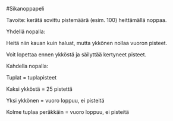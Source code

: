 #Sikanoppapeli


Tavoite: kerätä sovittu pistemäärä (esim. 100) heittämällä noppaa.


Yhdellä nopalla:

Heitä niin kauan kuin haluat, mutta ykkönen nollaa vuoron pisteet.

Voit lopettaa ennen ykköstä ja säilyttää kertyneet pisteet.

Kahdella nopalla:

Tuplat = tuplapisteet

Kaksi ykköstä = 25 pistettä

Yksi ykkönen = vuoro loppuu, ei pisteitä

Kolme tuplaa peräkkäin = vuoro loppuu, ei pisteitä